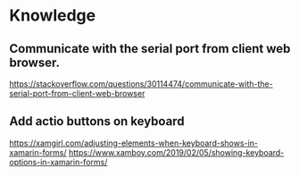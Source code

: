# Knowledge

## Communicate with the serial port from client web browser.
https://stackoverflow.com/questions/30114474/communicate-with-the-serial-port-from-client-web-browser


## Add actio buttons on keyboard
https://xamgirl.com/adjusting-elements-when-keyboard-shows-in-xamarin-forms/
https://www.xamboy.com/2019/02/05/showing-keyboard-options-in-xamarin-forms/

